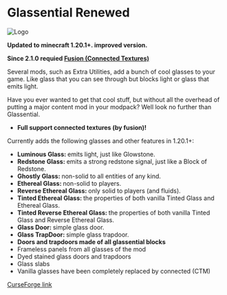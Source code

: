 # Glassential Renewed

<p><img src="https://i.imgur.com/QeYedtE.png" alt="Logo"></p>
<p><strong>Updated to minecraft 1.20.1+. improved version.</strong></p>
<p><strong>Since 2.1.0 requied <a href="https://www.curseforge.com/minecraft/mc-mods/fusion-connected-textures" rel="nofollow">Fusion (Connected Textures)</a></strong></p>
<p>Several mods, such as Extra Utilities, add a bunch of cool glasses to your game. Like glass that you can see through but blocks light or glass that emits light.</p>
<p>Have you ever wanted to get that cool stuff, but without all the overhead of putting a major content mod in your modpack? Well look no further than Glassential.</p>
<ul>
<li><strong>Full support connected textures (by fusion)!</strong></li>
</ul>
<p>Currently adds the following glasses and other features in 1.20.1+:</p>
<ul>
<li><strong>Luminous Glass:&nbsp;</strong>emits light, just like Glowstone.</li>
<li><strong>Redstone Glass:&nbsp;</strong>emits a strong redstone signal, just like a Block of Redstone.</li>
<li><strong>Ghostly Glass:&nbsp;</strong>non-solid to all entities of any kind.</li>
<li><strong>Ethereal Glass:&nbsp;</strong>non-solid to players.</li>
<li><strong>Reverse Ethereal Glass:&nbsp;</strong>only solid to players (and fluids).</li>
<li><strong>Tinted Ethereal Glass:&nbsp;</strong>the properties of both vanilla Tinted Glass and Ethereal Glass.</li>
<li><strong>Tinted Reverse Ethereal Glass:&nbsp;</strong>the properties of both vanilla Tinted Glass and Reverse Ethereal Glass.</li>
<li><strong>Glass Door: </strong>simple glass door.</li>
<li><strong>Glass TrapDoor: </strong>simple glass trapdoor.</li>
<li><strong>Doors and trapdoors made of all glassential blocks</strong></li>
<li>Frameless panels from all glasses of the mod</li>
<li>Dyed stained glass doors and trapdoors</li>
<li>Glass slabs</li>
<li>Vanilla glasses have been completely replaced by connected (CTM)</li>
</ul>

[CurseForge link](https://curseforge.com/minecraft/mc-mods/glassential-renewed)

